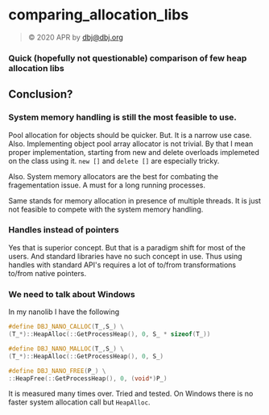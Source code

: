 # comparing_allocation_libs

> &copy; 2020 APR by dbj@dbj.org

### Quick (hopefully not questionable) comparison of few heap allocation libs

## Conclusion?

### System memory handling is still the most feasible to use.

Pool allocation for objects should be quicker. But. It is a narrow use case.
Also. Implementing object pool array allocator is not trivial. 
By that I mean proper implementation, starting from new and delete overloads 
implemeted on the class using it. `new []` and `delete []` are especially tricky. 

Also. System memory allocators are the best for combating the fragementation issue. A must for a long running processes.

Same stands for memory allocation in presence of multiple threads. It is just not feasible to compete with the system memory handling.

### Handles instead of pointers

Yes that is superior concept. But that is a paradigm shift for most of the users. And standard libraries have no such concept in use.
Thus using handles with standard API's requires a lot of to/from transformations to/from native pointers.

### We need to talk about Windows

In my nanolib I have the following

```cpp
#define DBJ_NANO_CALLOC(T_,S_) \
(T_*)::HeapAlloc(::GetProcessHeap(), 0, S_ * sizeof(T_))

#define DBJ_NANO_MALLOC(T_,S_) \
(T_*)::HeapAlloc(::GetProcessHeap(), 0, S_)

#define DBJ_NANO_FREE(P_) \
::HeapFree(::GetProcessHeap(), 0, (void*)P_)
```
It is measured many times over. Tried and tested.  On Windows there is no faster system allocation call but `HeapAlloc`. 
